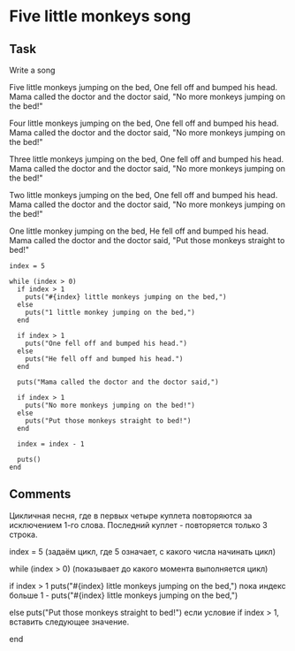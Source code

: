 # Five little monkeys song
## Task
Write a song

Five little monkeys jumping on the bed,
One fell off and bumped his head.
Mama called the doctor and the doctor said,
"No more monkeys jumping on the bed!"

Four little monkeys jumping on the bed,
One fell off and bumped his head.
Mama called the doctor and the doctor said,
"No more monkeys jumping on the bed!"

Three little monkeys jumping on the bed,
One fell off and bumped his head.
Mama called the doctor and the doctor said,
"No more monkeys jumping on the bed!"

Two little monkeys jumping on the bed,
One fell off and bumped his head.
Mama called the doctor and the doctor said,
"No more monkeys jumping on the bed!"

One little monkey jumping on the bed,
He fell off and bumped his head.
Mama called the doctor and the doctor said,
"Put those monkeys straight to bed!"

```
index = 5

while (index > 0)
  if index > 1
    puts("#{index} little monkeys jumping on the bed,")
  else
    puts("1 little monkey jumping on the bed,")
  end

  if index > 1
    puts("One fell off and bumped his head.")
  else
    puts("He fell off and bumped his head.")
  end

  puts("Mama called the doctor and the doctor said,")

  if index > 1
    puts("No more monkeys jumping on the bed!")
  else
    puts("Put those monkeys straight to bed!")
  end

  index = index - 1

  puts()
end
```
## Comments

Цикличная песня, где в первых четыре куплета повторяются за исключением 1-го слова.
Последний куплет - повторяется только 3 строка.

index = 5 (задаём цикл, где 5 означает, с какого числа начинать цикл)

while (index > 0) (показывает до какого момента выполняется цикл)

if index > 1
    puts("#{index} little monkeys jumping on the bed,")
 пока индекс больше 1 - puts("#{index} little monkeys jumping on the bed,") 
 
 else
    puts("Put those monkeys straight to bed!")
 если условие if index > 1, вставить следующее значение.
 
 end
```
